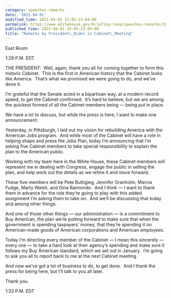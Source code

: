 ```yaml
---
category: speeches-remarks
date: '2021-04-01'
modified_time: 2021-04-01 15:02:33-04:00
permalink: https://www.whitehouse.gov/briefing-room/speeches-remarks/2021/04/01/remarks-by-president-biden-in-cabinet-meeting/
published_time: 2021-04-01 15:05:23-04:00
title: "Remarks by President\_Biden in Cabinet\_Meeting"
---
```

 
East Room

1:29 P.M. EDT

THE PRESIDENT:  Well, again, thank you all for coming together to form
this historic Cabinet.  This is the first in American history that the
Cabinet looks like America.  That’s what we promised we were going to
do, and we’ve done it.

I’m grateful that the Senate acted in a bipartisan way, at a modern
record speed, to get the Cabinet confirmed.  It’s hard to believe, but
we are among the quickest formed of all the Cabinet members being —
being put in place.

We have a lot to discuss, but while the press is here, I want to make
one announcement:

Yesterday, in Pittsburgh, I laid out my vision for rebuilding America
with the American Jobs program.  And while most of the Cabinet will have
a role in helping shape and press the Jobs Plan, today I’m announcing
that I’m asking five Cabinet members to take special responsibility to
explain the plan to the American public.

Working with my team here in the White House, these Cabinet members will
represent me in dealing with Congress, engage the public in selling the
plan, and help work out the details as we refine it and move forward.

These five members will be Pete Buttigieg, Jennifer Granholm, Marcia
Fudge, Marty Walsh, and Gina Raimondo.  And I think — I want to thank
them in advance for the role they’re going to play with this added
assignment I’m asking them to take on.  And we’ll be discussing that
today and among other things.

And one of those other things — our administration — is a commitment to
Buy American, the plan we’re putting forward to make sure that when the
government is spending taxpayers’ money, that they’re spending it on
American-made goods of American corporations and American employees.

Today I’m directing every member of the Cabinet — I mean this sincerely
— every one — to take a hard look at their agency’s spending and make
sure it follows my Buy American standard, which we set out in January. 
I’m going to ask you all to report back to me at the next Cabinet
meeting. 

And now we’ve got a lot of business to do, to get done.  And I thank the
press for being here, but I’ll talk to you all later. 

Thank you.

1:32 P.M. EDT
